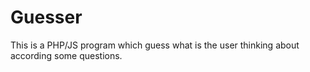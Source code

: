 # Guesser
This is a PHP/JS program which guess what is the user thinking about according some questions.

